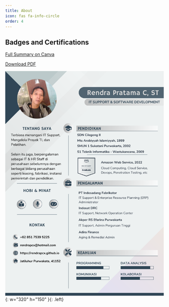 ```yaml
---
title: About
icon: fas fa-info-circle
order: 4
---
```


## Badges and Certifications
<div data-iframe-width="150" data-iframe-height="270" data-share-badge-id="79832c55-8c26-42f8-affb-2c68d907d1fe" data-share-badge-host="https://www.credly.com"></div><script type="text/javascript" async src="//cdn.credly.com/assets/utilities/embed.js"></script>

[Full Summary on Canva](https://www.canva.com/design/DAFdJvpoXq4/nqpdOcLBQXe4PG33iyJXxw/edit?utm_content=DAFdJvpoXq4&utm_campaign=designshare&utm_medium=link2&utm_source=sharebutton)

[Download PDF](/assets/Rendra-Pratama-CV2024.pdf)

![Desktop View](/assets/Rendra-Pratama-CV2024.png){: w="320" h="150" }{: .left}










